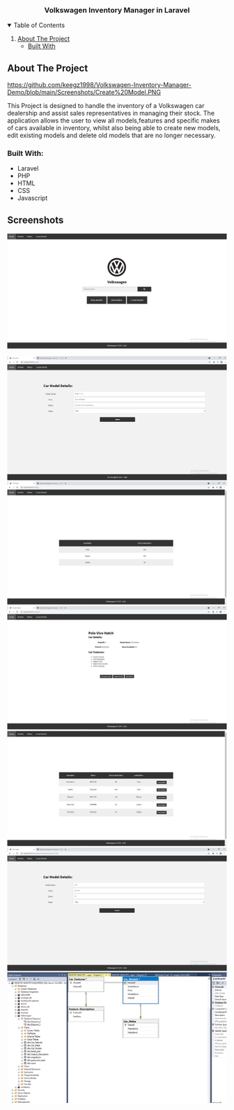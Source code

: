 



<!-- PROJECT LOGO -->
<br />

 

  <h3 align="center">Volkswagen Inventory Manager in Laravel</h3>





<!-- TABLE OF CONTENTS -->
<details open="open">
  <summary>Table of Contents</summary>
  <ol>
    <li>
      <a href="#about-the-project">About The Project</a>
      <ul>
        <li><a href="#built-with">Built With</a></li>
      </ul>
    </li>
    
  </ol>
</details>



<!-- ABOUT THE PROJECT -->
## About The Project

https://github.com/keegz1998/Volkswagen-Inventory-Manager-Demo/blob/main/Screenshots/Create%20Model.PNG

This Project is designed to handle the inventory of a Volkswagen car dealership and assist sales representatives in managing their stock. The application allows the user to 
view all models,features and specific makes of cars available in inventory, whilst also being able to create new models, edit existing models and delete old models that are no longer necessary.

### Built With:


* Laravel
* PHP
* HTML
* CSS
* Javascript

<!-- SCREENSHOTS -->
## Screenshots
![Home Page](https://github.com/keegz1998/Volkswagen-Inventory-Manager-Demo/blob/main/Screenshots/Home%20Page.PNG)

![Create Model Page](https://github.com/keegz1998/Volkswagen-Inventory-Manager-Demo/blob/main/Screenshots/Create%20Model.PNG)
![Makes Display Page](https://github.com/keegz1998/Volkswagen-Inventory-Manager-Demo/blob/main/Screenshots/Makes.PNG)
![Model Info Page](https://github.com/keegz1998/Volkswagen-Inventory-Manager-Demo/blob/main/Screenshots/Model%20Info.PNG)
![Models Display Page](https://github.com/keegz1998/Volkswagen-Inventory-Manager-Demo/blob/main/Screenshots/Models.PNG)
![Edit Model Page](https://github.com/keegz1998/Volkswagen-Inventory-Manager-Demo/blob/main/Screenshots/Edit%20Model.PNG)
![ERD Design](https://github.com/keegz1998/Volkswagen-Inventory-Manager-Demo/blob/main/Screenshots/ERD.PNG)






